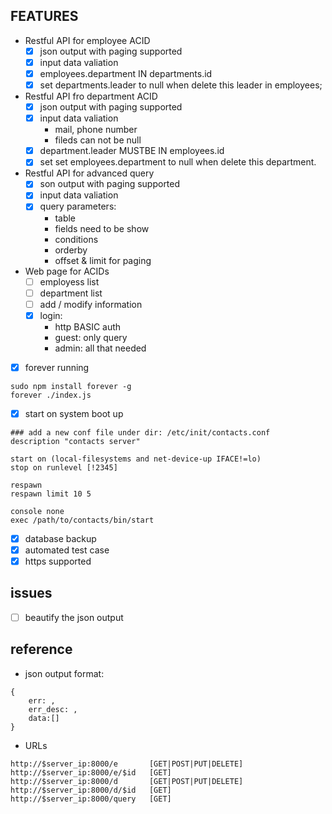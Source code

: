 ## FEATURES

- Restful API for employee ACID
	- [x] json output with paging supported
	- [x] input data valiation
	- [x] employees.department IN departments.id
	- [x] set departments.leader to null when delete this leader in employees;

- Restful API fro department ACID
	- [x] json output with paging supported
	- [x] input data valiation
		- mail, phone number
		- fileds can not be null
	- [x] department.leader MUSTBE IN employees.id
	- [x] set set employees.department to null when delete this department.

- Restful API for advanced query
	- [x] son output with paging supported
	- [x] input data valiation
	- [x] query parameters:
		- table
		- fields need to be show
		- conditions
		- orderby
		- offset & limit for paging

- Web page for ACIDs
	- [ ] employess list
	- [ ] department list
	- [ ] add / modify information
	- [x] login:
		- http BASIC auth
		- guest: only query
		- admin: all that needed

- [x] forever running

```
sudo npm install forever -g
forever ./index.js
```

- [x] start on system boot up

```
### add a new conf file under dir: /etc/init/contacts.conf
description "contacts server"

start on (local-filesystems and net-device-up IFACE!=lo)
stop on runlevel [!2345]

respawn
respawn limit 10 5

console none
exec /path/to/contacts/bin/start

```

- [x] database backup
- [x] automated test case
- [x] https supported

## issues
- [ ] beautify the json output


## reference
- json output format:

````
{
    err: , 
    err_desc: , 
    data:[]
}
````

- URLs

````
http://$server_ip:8000/e       [GET|POST|PUT|DELETE]
http://$server_ip:8000/e/$id   [GET]
http://$server_ip:8000/d       [GET|POST|PUT|DELETE]
http://$server_ip:8000/d/$id   [GET]
http://$server_ip:8000/query   [GET]
````
